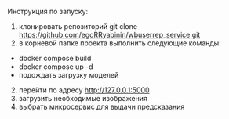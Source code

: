 Инструкция по запуску:
1. клонировать репозиторий git clone https://github.com/egoRRyabinin/wbuserrep_service.git
1. в корневой папке проекта выполнить следующие команды:
 - docker compose build
 - docker compose up -d
 - подождать загрузку моделей
2. перейти по адресу http://127.0.0.1:5000
3. загрузить необходимые изображения
4. выбрать микросервис для выдачи предсказания
